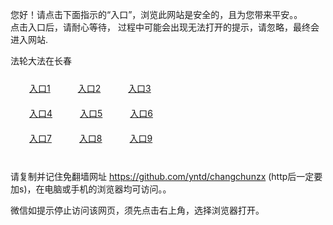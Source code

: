 您好！请点击下面指示的“入口”，浏览此网站是安全的，且为您带来平安。。 <br/>
点击入口后，请耐心等待， 过程中可能会出现无法打开的提示，请忽略，最终会进入网站. </br>

法轮大法在长春<br/>
<div style="padding:10px"><a style="margin:20px" target="_blank" href="https://dvzh8rzlzyrmf.cloudfront.net/2Qpsp?ruzni" id="ccLink1" rel="nofollow">入口1</a> <a target="_blank" style="margin:20px" href="https://d13p28103tmj6b.cloudfront.net/2Qpsp?zjtlhnj" id="ccLink2" rel="nofollow">入口2</a> <a style="margin:20px" target="_blank" href="https://d3hisb8c3td7sp.cloudfront.net/2Qpsp?zidip" id="ccLink3" rel="nofollow">入口3</a></div>

<div style="padding:10px" ><a style="margin:20px" target="_blank" href="https://dvzh8rzlzyrmf.cloudfront.net/2Qpsp?ruzni" id="ccLink4" rel="nofollow">入口4</a> <a style="margin:20px" href="https://d13p28103tmj6b.cloudfront.net/2Qpsp?zjtlhnj" target="_blank" id="ccLink5" rel="nofollow">入口5</a> <a style="margin:20px" href="https://d3hisb8c3td7sp.cloudfront.net/2Qpsp?zidip" target="_blank" id="ccLink6" rel="nofollow">入口6</a></div>

<div style="padding:10px"><a style="margin:20px" target="_blank" href="https://dvzh8rzlzyrmf.cloudfront.net/2Qpsp?ruzni" id="ccLink7" rel="nofollow">入口7</a> <a style="margin:20px" href="https://d13p28103tmj6b.cloudfront.net/2Qpsp?zjtlhnj" target="_blank" id="ccLink8" rel="nofollow">入口8</a> <a style="margin:20px" target="_blank" href="https://d3hisb8c3td7sp.cloudfront.net/2Qpsp?zidip" id="ccLink9" rel="nofollow">入口9</a></div>

<br/>



请复制并记住免翻墙网址 https://github.com/yntd/changchunzx (http后一定要加s)，在电脑或手机的浏览器均可访问。。<br/>

微信如提示停止访问该网页，须先点击右上角，选择浏览器打开。
